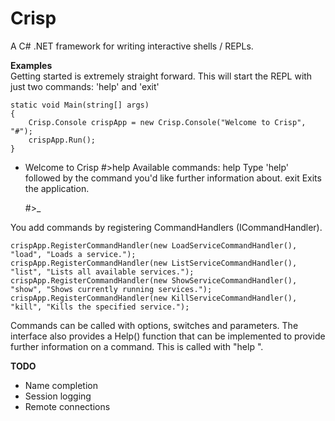 Crisp
=

A C# .NET framework for writing interactive shells / REPLs.

**Examples**  
Getting started is extremely straight forward. This will start the REPL with just two commands: 'help' and 'exit'

    static void Main(string[] args)
    {
        Crisp.Console crispApp = new Crisp.Console("Welcome to Crisp", "#");
        crispApp.Run();
    }

-
    Welcome to Crisp
    #>help
     Available commands:
        help    Type 'help' followed by the command you'd like further information about.
        exit    Exits the application.

    #>_

You add commands by registering CommandHandlers (ICommandHandler).

    crispApp.RegisterCommandHandler(new LoadServiceCommandHandler(), "load", "Loads a service.");
    crispApp.RegisterCommandHandler(new ListServiceCommandHandler(), "list", "Lists all available services.");
    crispApp.RegisterCommandHandler(new ShowServiceCommandHandler(), "show", "Shows currently running services.");
    crispApp.RegisterCommandHandler(new KillServiceCommandHandler(), "kill", "Kills the specified service.");

Commands can be called with options, switches and parameters. The interface also provides a Help() function 
that can be implemented to provide further information on a command. This is called with "help <command>".

**TODO**
 * Name completion
 * Session logging
 * Remote connections
